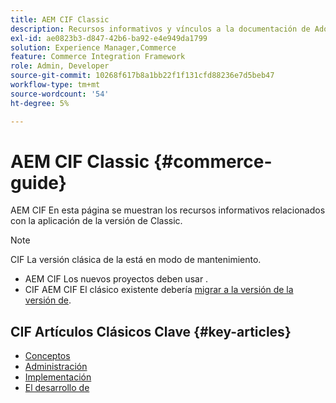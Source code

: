 ```yaml
---
title: AEM CIF Classic
description: Recursos informativos y vínculos a la documentación de Adobe Experience Manager CIF Classic.
exl-id: ae0823b3-d847-42b6-ba92-e4e949da1799
solution: Experience Manager,Commerce
feature: Commerce Integration Framework
role: Admin, Developer
source-git-commit: 10268f617b8a1bb22f1f131cfd88236e7d5beb47
workflow-type: tm+mt
source-wordcount: '54'
ht-degree: 5%

---
```



# AEM CIF Classic {#commerce-guide}

AEM CIF En esta página se muestran los recursos informativos relacionados con la aplicación de la versión de Classic.

>[!NOTE]
>
>CIF La versión clásica de la está en modo de mantenimiento.
>
>* AEM CIF Los nuevos proyectos deben usar [](/help/commerce/cif/introduction.md).
>* CIF AEM CIF El clásico existente debería [migrar a la versión de la versión de](/help/commerce/cif/migration.md).

## CIF Artículos Clásicos Clave {#key-articles}

* [Conceptos ](administering/concepts.md)
* [Administración](administering/generic.md)
* [Implementación](deploying/ecommerce.md)
* [El desarrollo de](developing/ecommerce.md)

